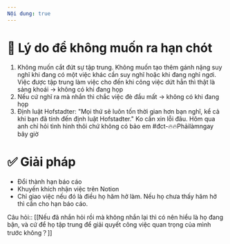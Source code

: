```yaml
---
Nội dung: true
---
```


# 🤔 Lý do để không muốn ra hạn chót
1. Không muốn cắt đứt sự tập trung. Không muốn tạo thêm gánh nặng suy nghĩ khi đang có một việc khác cần suy nghĩ hoặc khi đang nghỉ ngơi. Việc được tập trung làm việc cho đến khi công việc dứt hẳn thì thật là sảng khoái
-> không có khi đang họp
2. Nếu cứ nghĩ ra mà nhắn thì chắc việc đè đầu mất
-> không có khi đang họp
3. Định luật Hofstadter: "Mọi thứ sẽ luôn tốn thời gian hơn bạn nghĩ, kể cả khi bạn đã tính đến định luật Hofstadter."
Ko cần xin lỗi đâu. Hôm qua anh chỉ hỏi tình hình thôi chứ không có bảo em #đct-🔥🔥Phảilàmngay bây giờ
# ✅ Giải pháp
- Đổi thành hạn báo cáo
- Khuyến khích nhận việc trên Notion
- Chỉ giao việc nếu đó là điều họ hăm hở làm. Nếu họ chưa thấy hăm hở thì cần cho hạn báo cáo. 

Câu hỏi:: [[Nếu đã nhắn hỏi rồi mà không nhắn lại thì có nên hiểu là họ đang bận, và cứ để họ tập trung để giải quyết công việc quan trọng của mình trước không？]]
